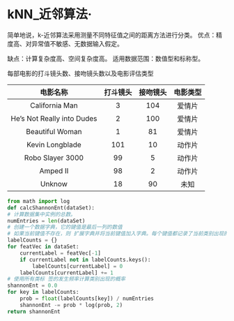 # kNN_近邻算法·

简单地说，k-近邻算法采用测量不同特征值之间的距离方法进行分类。 
优点：精度高、对异常值不敏感、无数据输入假定。 

缺点：计算复杂度高、空间复杂度高。 适用数据范围：数值型和标称型。 



每部电影的打斗镜头数、接吻镜头数以及电影评估类型

|            电影名称            | 打斗镜头 | 接吻镜头 | 电影类型 |
| :------------------------: | :--: | :--: | :--: |
|       California Man       |  3   | 104  | 爱情片  |
| He’s Not Really into Dudes |  2   | 100  | 爱情片  |
|      Beautiful Woman       |  1   |  81  | 爱情片  |
|      Kevin Longblade       | 101  |  10  | 动作片  |
|      Robo Slayer 3000      |  99  |  5   | 动作片  |
|          Amped II          |  98  |  2   | 动作片  |
|           Unknow           |  18  |  90  |  未知  |

```python
from math import log
def calcShannonEnt(dataSet):
# 计算数据集中实例的总数。
numEntries = len(dataSet)
# 创建一个数据字典，它的键值是最后一列的数值 
# 如果当前键值不存在，则 扩展字典并将当前键值加入字典。每个键值都记录了当前类别出现的次数。
labelCounts = {}
for featVec in dataSet:
	currentLabel = featVec[-1]
	if currentLabel not in labelCounts.keys():
		labelCounts[currentLabel] = 0
	labelCounts[currentLabel] += 1
# 使用所有类标 签的发生频率计算类别出现的概率
shannonEnt = 0.0
for key in labelCounts:
	prob = float(labelCounts[key]) / numEntries
	shannonEnt -= prob * log(prob, 2)
return shannonEnt
```



